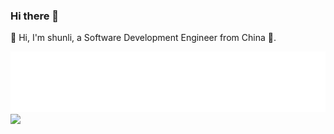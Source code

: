 ### Hi there 👋

👋 Hi, I'm shunli, a Software Development Engineer from China 🚀.

<a href="https://github.com/fengshunli">
  <img  src="./header.svg" />
</a>
<a href="https://github.com/fengshunli">
  <img src="https://github-readme-stats.vercel.app/api?username=fengshunli&show_icons=true&theme=dark&bg_color=30,e96443,904e95&title_color=fff&text_color=fff" />
</a>
